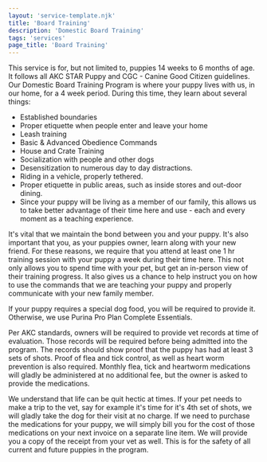 ```yaml
---
layout: 'service-template.njk'
title: 'Board Training'
description: 'Domestic Board Training'
tags: 'services'
page_title: 'Board Training'
---
```


This service is for, but not limited to, puppies 14 weeks to 6 months of age. It follows all AKC STAR Puppy and CGC - Canine Good Citizen guidelines. Our Domestic Board Training Program is where your puppy lives with us, in our home, for a 4 week period. During this time, they learn about several things:

- Established boundaries
- Proper etiquette when people enter and leave your home
- Leash training
- Basic & Advanced Obedience Commands
- House and Crate Training
- Socialization with people and other dogs
- Desensitization to numerous day to day distractions.
- Riding in a vehicle, properly tethered.
- Proper etiquette in public areas, such as inside stores and out-door dining.
- Since your puppy will be living as a member of our family, this allows us to take better advantage of their time here and use - each and every moment as a teaching experience.

It's vital that we maintain the bond between you and your puppy. It's also important that you, as your puppies owner, learn along with your new friend. For these reasons, we require that you attend at least one 1 hr training session with your puppy a week during their time here. This not only allows you to spend time with your pet, but get an in-person view of their training progress. It also gives us a chance to help instruct you on how to use the commands that we are teaching your puppy and properly communicate with your new family member.

If your puppy requires a special dog food, you will be required to provide it. Otherwise, we use Purina Pro Plan Complete Essentials.

Per AKC standards, owners will be required to provide vet records at time of evaluation. Those records will be required before being admitted into the program. The records should show proof that the puppy has had at least 3 sets of shots. Proof of flea and tick control, as well as heart worm prevention is also required. Monthly flea, tick and heartworm medications will gladly be administered at no additional fee, but the owner is asked to provide the medications.

We understand that life can be quit hectic at times. If your pet needs to make a trip to the vet, say for example it's time for it's 4th set of shots, we will gladly take the dog for their visit at no charge. If we need to purchase the medications for your puppy, we will simply bill you for the cost of those medications on your next invoice on a separate line item. We will provide you a copy of the receipt from your vet as well. This is for the safety of all current and future puppies in the program.
